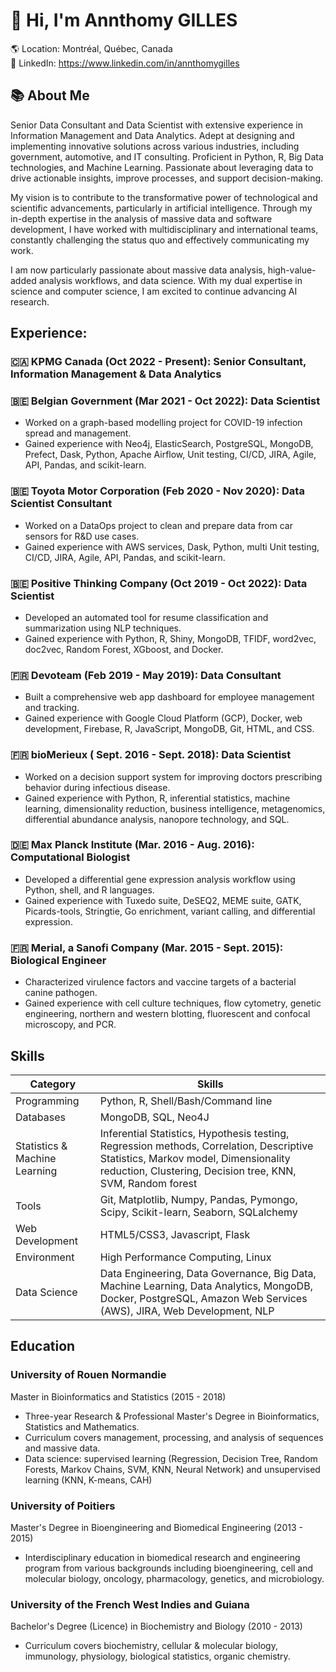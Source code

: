 
# 👋 Hi, I'm Annthomy GILLES

🌎 Location: Montréal, Québec, Canada  
🔗 LinkedIn: https://www.linkedin.com/in/annthomygilles

## 📚 About Me
Senior Data Consultant and Data Scientist with extensive experience in Information Management and Data Analytics. Adept at designing and implementing innovative solutions across various industries, including government, automotive, and IT consulting. Proficient in Python, R, Big Data technologies, and Machine Learning. Passionate about leveraging data to drive actionable insights, improve processes, and support decision-making.

My vision is to contribute to the transformative power of technological and scientific advancements, particularly in artificial intelligence. Through my in-depth expertise in the analysis of massive data and software development, I have worked with multidisciplinary and international teams, constantly challenging the status quo and effectively communicating my work.

I am now particularly passionate about massive data analysis, high-value-added analysis workflows, and data science. With my dual expertise in science and computer science, I am excited to continue advancing AI research.

## Experience:

### 🇨🇦 KPMG Canada (Oct 2022 - Present): Senior Consultant, Information Management & Data Analytics

### 🇧🇪 Belgian Government (Mar 2021 - Oct 2022): Data Scientist

   - Worked on a graph-based modelling project for COVID-19 infection spread and management.
   - Gained experience with Neo4j, ElasticSearch, PostgreSQL, MongoDB, Prefect, Dask, Python, Apache Airflow, Unit testing, CI/CD, JIRA, Agile, API, Pandas, and scikit-learn.
###  🇧🇪 Toyota Motor Corporation (Feb 2020 - Nov 2020): Data Scientist Consultant
- Worked on a DataOps project to clean and prepare data from car sensors for R&D use cases.
- Gained experience with AWS services, Dask, Python, multi Unit testing, CI/CD, JIRA, Agile, API, Pandas, and scikit-learn.

### 🇧🇪 Positive Thinking Company (Oct 2019 - Oct 2022): Data Scientist
- Developed an automated tool for resume classification and summarization using NLP techniques.
- Gained experience with Python, R, Shiny, MongoDB, TFIDF, word2vec, doc2vec, Random Forest, XGboost, and Docker.

### 🇫🇷 Devoteam (Feb 2019 - May 2019): Data Consultant
- Built a comprehensive web app dashboard for employee management and tracking.
- Gained experience with Google Cloud Platform (GCP), Docker, web development, Firebase, R, JavaScript, MongoDB, Git, HTML, and CSS.

### 🇫🇷 bioMerieux ( Sept. 2016 - Sept. 2018): Data Scientist 
-   Worked on a decision support system for improving doctors prescribing behavior during infectious disease.
-   Gained experience with Python, R, inferential statistics, machine learning, dimensionality reduction, business intelligence, metagenomics, differential abundance analysis, nanopore technology, and SQL.

### 🇩🇪 Max Planck Institute (Mar. 2016 - Aug. 2016): Computational Biologist
-   Developed a differential gene expression analysis workflow using Python, shell, and R languages.
-   Gained experience with Tuxedo suite, DeSEQ2, MEME suite, GATK, Picards-tools, Stringtie, Go enrichment, variant calling, and differential expression.

### 🇫🇷  Merial, a Sanofi Company (Mar. 2015 - Sept. 2015):  Biological Engineer
-   Characterized virulence factors and vaccine targets of a bacterial canine pathogen.
-   Gained experience with cell culture techniques, flow cytometry, genetic engineering, northern and western blotting, fluorescent and confocal microscopy, and PCR.

## Skills

  | Category                      | Skills                                                                                                                                                                                          |
| ----------------------------- | ----------------------------------------------------------------------------------------------------------------------------------------------------------------------------------------------- |
| Programming                   | Python, R, Shell/Bash/Command line                                                                                                                                                              |
| Databases                     | MongoDB, SQL, Neo4J                                                                                                                                                                                    |
| Statistics & Machine Learning | Inferential Statistics, Hypothesis testing, Regression methods, Correlation, Descriptive Statistics, Markov model, Dimensionality reduction, Clustering, Decision tree, KNN, SVM, Random forest |
| Tools                         | Git, Matplotlib, Numpy, Pandas, Pymongo, Scipy, Scikit-learn, Seaborn, SQLalchemy                                                                                                               |
| Web Development               | HTML5/CSS3, Javascript, Flask                                                                                                                                                                   |
| Environment                   | High Performance Computing, Linux                                                                                                                                                               |
| Data Science                  | Data Engineering, Data Governance, Big Data, Machine Learning, Data Analytics, MongoDB, Docker, PostgreSQL, Amazon Web Services (AWS), JIRA, Web Development, NLP                               |

## Education

### University of Rouen Normandie

Master in Bioinformatics and Statistics (2015 - 2018)
-   Three-year Research & Professional Master's Degree in Bioinformatics, Statistics and Mathematics.
-   Curriculum covers management, processing, and analysis of sequences and massive data.
-   Data science: supervised learning (Regression, Decision Tree, Random Forests, Markov Chains, SVM, KNN, Neural Network) and unsupervised learning (KNN, K-means, CAH)

### University of Poitiers

Master's Degree in Bioengineering and Biomedical Engineering (2013 - 2015)

-   Interdisciplinary education in biomedical research and engineering program from various backgrounds including bioengineering, cell and molecular biology, oncology, pharmacology, genetics, and microbiology.

### University of the French West Indies and Guiana

Bachelor's Degree (Licence) in Biochemistry and Biology (2010 - 2013)
-   Curriculum covers biochemistry, cellular & molecular biology, immunology, physiology, biological statistics, organic chemistry.
